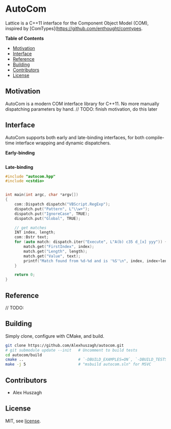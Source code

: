AutoCom
=======

Lattice is a C++11 interface for the Component Object Model (COM), inspired by [ComTypes](https://github.com/enthought/comtypes.

**Table of Contents**

- [Motivation](#motivation)
- [Interface](#interface)
- [Reference](#reference)
- [Building](#building)
- [Contributors](#contributors)
- [License](#license)

## Motivation

AutoCom is a modern COM interface library for C++11. No more manually dispatching parameters by hand.
// TODO: finish motivation, do this later

## Interface

AutoCom supports both early and late-binding interfaces, for both compile-time interface wrapping and dynamic dispatchers.

**Early-binding**

```

```

**Late-binding**

```cpp
#include "autocom.hpp"
#include <cstdio>


int main(int argc, char *argv[])
{
    com::Dispatch dispatch("VBScript.RegExp");
    dispatch.put("Pattern", L"\\w+");
    dispatch.put("IgnoreCase", TRUE);
    dispatch.put("Global", TRUE);

    // get matches
    INT index, length;
    com::Bstr text;
    for (auto match: dispatch.iter("Execute", L"A(b) c35 d_[x] yyy")) {
        match.get("FirstIndex", index);
        match.get("Length", length);
        match.get("Value", text);
        printf("Match found from %d-%d and is '%S'\n", index, index+length, text.string);
    }

    return 0;
}
```

## Reference

// TODO:

## Building

Simply clone, configure with CMake, and build.

```bash
git clone https://github.com/Alexhuszagh/autocom.git
# git submodule update --init   # Uncomment to build tests
cd autocom/build
cmake ..                        # `-DBUILD_EXAMPLES=ON`, `-DBUILD_TESTS=ON`
make -j 5                       # "msbuild autocom.sln" for MSVC
```

## Contributors

- Alex Huszagh

## License

MIT, see [license](LICENSE.md).

